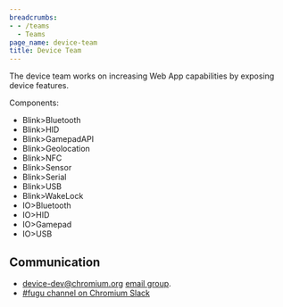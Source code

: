 ```yaml
---
breadcrumbs:
- - /teams
  - Teams
page_name: device-team
title: Device Team
---
```


The device team works on increasing Web App capabilities by exposing device
features.

Components:

*   Blink&gt;Bluetooth
*   Blink&gt;HID
*   Blink&gt;GamepadAPI
*   Blink&gt;Geolocation
*   Blink&gt;NFC
*   Blink&gt;Sensor
*   Blink&gt;Serial
*   Blink&gt;USB
*   Blink&gt;WakeLock
*   IO&gt;Bluetooth
*   IO&gt;HID
*   IO&gt;Gamepad
*   IO&gt;USB

## Communication

*   device-dev@chromium.org [email
            group](https://groups.google.com/a/chromium.org/forum/#!forum/device-dev).
*   [#fugu channel on Chromium
            Slack](https://app.slack.com/client/T039UTRBS/CGJU5JZAS)
